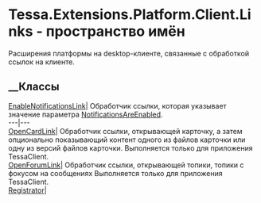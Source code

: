 # Tessa.Extensions.Platform.Client.Links - пространство имён
Расширения платформы на desktop-клиенте, связанные с обработкой ссылок на
клиенте.
##  __Классы
[EnableNotificationsLink](T_Tessa_Extensions_Platform_Client_Links_EnableNotificationsLink.htm)|
Обработчик ссылки, которая указывает значение параметра
[NotificationsAreEnabled](P_Tessa_Platform_Runtime_IApplicationParameters_NotificationsAreEnabled.htm).  
---|---  
[OpenCardLink](T_Tessa_Extensions_Platform_Client_Links_OpenCardLink.htm)|
Обработчик ссылки, открывающей карточку, а затем опционально показывающий
контент одного из файлов карточки или одну из версий файлов карточки.
Выполняется только для приложения TessaClient.  
[OpenForumLink](T_Tessa_Extensions_Platform_Client_Links_OpenForumLink.htm)|
Обработчик ссылки, открывающей топики, топики с фокусом на сообщениях
Выполняется только для приложения TessaClient.  
[Registrator](T_Tessa_Extensions_Platform_Client_Links_Registrator.htm)|
